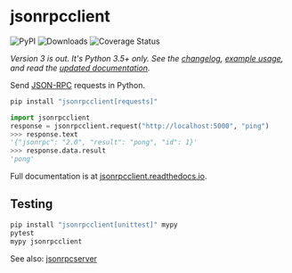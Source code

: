 # jsonrpcclient

![PyPI](https://img.shields.io/pypi/v/jsonrpcclient.svg)
![Downloads](https://pepy.tech/badge/jsonrpcclient)
![Coverage Status](https://coveralls.io/repos/github/bcb/jsonrpcclient/badge.svg?branch=master)

*Version 3 is out. It's Python 3.5+ only. See the
[changelog](https://github.com/bcb/jsonrpcclient/blob/master/CHANGELOG.md),
[example usage](https://jsonrpcclient.readthedocs.io/en/latest/examples.html),
and read the [updated documentation](https://jsonrpcclient.readthedocs.io/).*

Send [JSON-RPC](http://www.jsonrpc.org/) requests in Python.

```sh
pip install "jsonrpcclient[requests]"
```

```python
import jsonrpcclient
response = jsonrpcclient.request("http://localhost:5000", "ping")
>>> response.text
'{"jsonrpc": "2.0", "result": "pong", "id": 1}'
>>> response.data.result
'pong'
```

Full documentation is at [jsonrpcclient.readthedocs.io](https://jsonrpcclient.readthedocs.io/).

## Testing

```sh
pip install "jsonrpcclient[unittest]" mypy
pytest
mypy jsonrpcclient
```

See also: [jsonrpcserver](https://github.com/bcb/jsonrpcserver)
